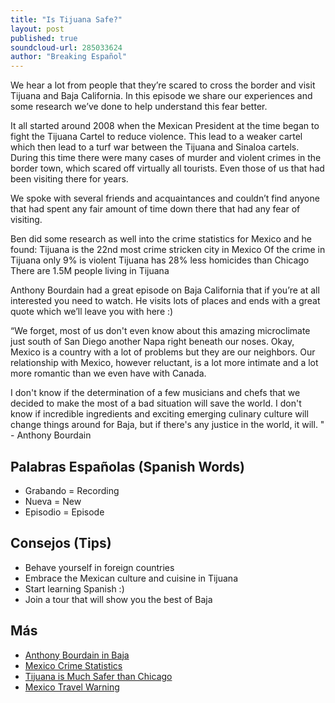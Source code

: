 ```yaml
---
title: "Is Tijuana Safe?"
layout: post
published: true
soundcloud-url: 285033624
author: "Breaking Español"
---
```

We hear a lot from people that they’re scared to cross the border and visit Tijuana and Baja California. In this episode we share our experiences and some research we’ve done to help understand this fear better.

 It all started around 2008 when the Mexican President at the time began to fight the Tijuana Cartel to reduce violence. This lead to a weaker cartel which then lead to a turf war between the Tijuana and Sinaloa cartels. During this time there were many cases of murder and violent crimes in the border town, which scared off virtually all tourists. Even those of us that had been visiting there for years.

We spoke with several friends and acquaintances and couldn’t find anyone that had spent any fair amount of time down there that had any fear of visiting.

Ben did some research as well into the crime statistics for Mexico and he found:
Tijuana is the 22nd most crime stricken city in Mexico
Of the crime in Tijuana only 9% is violent
Tijuana has 28% less homicides than Chicago
There are 1.5M people living in Tijuana

Anthony Bourdain had a great episode on Baja California that if you’re at all interested you need to watch. He visits lots of places and ends with a great quote which we’ll leave you with here :)

“We forget, most of us don't even know about this amazing microclimate just south of San Diego another Napa right beneath our noses. Okay, Mexico is a country with a lot of problems but they are our neighbors. Our relationship with Mexico, however reluctant, is a lot more intimate and a lot more romantic than we even have with Canada.

I don't know if the determination of a few musicians and chefs that we decided to make the most of a bad situation will save the world. I don't know if incredible ingredients and exciting emerging culinary culture will change things around for Baja, but if there's any justice in the world, it will. " - Anthony Bourdain


## Palabras Españolas (Spanish Words)
- Grabando = Recording
- Nueva = New
- Episodio = Episode

## Consejos (Tips)
- Behave yourself in foreign countries
- Embrace the Mexican culture and cuisine in Tijuana
- Start learning Spanish :)
- Join a tour that will show you the best of Baja

## Más
- [Anthony Bourdain in Baja](http://www.travelchannel.com/shows/anthony-bourdain/episodes/baja)
- [Mexico Crime Statistics](https://www.osac.gov/pages/ContentReportDetails.aspx?cid=19235)
- [Tijuana is Much Safer than Chicago](http://www.sandiegored.com/noticias/32773/Tijuana-is-much-safer-than-Chicago/)
- [Mexico Travel Warning](https://travel.state.gov/content/passports/en/alertswarnings/mexico-travel-warning.html)
